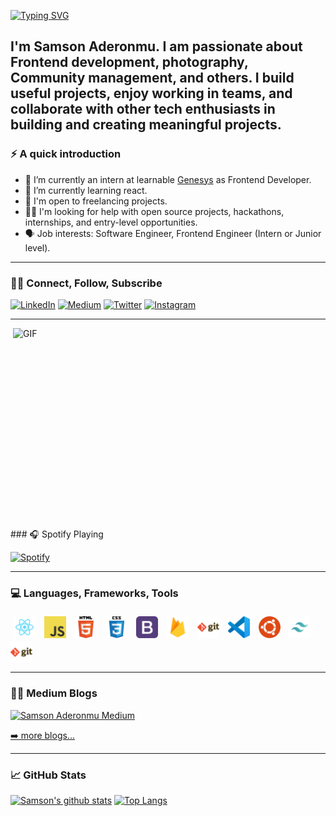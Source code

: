 [![Typing SVG](https://readme-typing-svg.herokuapp.com?font=Fira+Code&pause=1000&width=435&lines=Hi+there!+Welcome+%F0%9F%91%8B%F0%9F%8F%BB)](https://git.io/typing-svg)

I'm Samson Aderonmu. I am passionate about Frontend development, photography, Community management, and others. I build useful projects, enjoy working in teams, and collaborate with other tech enthusiasts in building and creating meaningful projects.
---

### ⚡️ A quick introduction

- 🔭 I’m currently an intern at learnable [Genesys](https://www.genesystechhub.com/) as Frontend Developer. 
- 🌱 I’m currently learning react. 
- 💼 I'm open to freelancing projects.
- 🤟🏻 I'm looking for help with open source projects, hackathons, internships, and entry-level opportunities. 
- 🗣️ Job interests: Software Engineer, Frontend Engineer (Intern or Junior level). 
---

### 🤝🏻 Connect, Follow, Subscribe

[![LinkedIn](https://img.shields.io/badge/LinkedIn-0077B5?style=for-the-badge&logo=linkedin&logoColor=white)](https://www.linkedin.com/in/samsonaderonmu/)
[![Medium](https://img.shields.io/badge/Medium-333333?style=for-the-badge&logo=medium&logoColor=white)](https://medium.com/@superiorsam)
[![Twitter](https://img.shields.io/badge/Twitter-1DA1F2?style=for-the-badge&logo=twitter&logoColor=white)](https://twitter.com/samsonaderonmu)
[![Instagram](https://img.shields.io/badge/Instagram-E1306C?style=for-the-badge&logo=instagram&logoColor=white)](https://www.instagram.com/super__ior/)

---
 <img align="right" alt="GIF" src="https://github.com/Superior212/Superior212/main/code.gif?raw=true" width="500" height="320" />
### 🎧 Spotify Playing

[![Spotify](https://novatorem.imperial-lord.vercel.app/api/spotify)](https://open.spotify.com/user/imperial-lord)

---

### 💻 Languages, Frameworks, Tools

<p float="left">
<img style="padding:5px;" align="center" alt="ReactJs" width="35px" src="https://raw.githubusercontent.com/github/explore/80688e429a7d4ef2fca1e82350fe8e3517d3494d/topics/react/react.png"/>
<img style="padding:5px;" align="center" alt="JavaScript" width="35px" src="https://raw.githubusercontent.com/github/explore/80688e429a7d4ef2fca1e82350fe8e3517d3494d/topics/javascript/javascript.png">
<img style="padding:5px;" align="center" alt="HTML" width="35px" src="https://raw.githubusercontent.com/github/explore/80688e429a7d4ef2fca1e82350fe8e3517d3494d/topics/html/html.png">
<img style="padding:5px;" align="center" alt="CSS" width="35px" src="https://raw.githubusercontent.com/github/explore/80688e429a7d4ef2fca1e82350fe8e3517d3494d/topics/css/css.png">
<img style="padding:5px;" align="center" alt="BootStrap" width="35px" src="https://raw.githubusercontent.com/github/explore/80688e429a7d4ef2fca1e82350fe8e3517d3494d/topics/bootstrap/bootstrap.png">
<img style="padding:5px;" align="center" alt="Firebase" width="35px" src="https://raw.githubusercontent.com/github/explore/80688e429a7d4ef2fca1e82350fe8e3517d3494d/topics/firebase/firebase.png">
<img style="padding:5px;" align="center" alt="Git" width="35px" src="https://raw.githubusercontent.com/github/explore/80688e429a7d4ef2fca1e82350fe8e3517d3494d/topics/git/git.png">
<img style="padding:5px;" align="center" alt="VS Code" width="35px" src="https://raw.githubusercontent.com/github/explore/80688e429a7d4ef2fca1e82350fe8e3517d3494d/topics/visual-studio-code/visual-studio-code.png">
<img style="padding:5px;" align="center" alt="Ubuntu" width="35px" src="https://raw.githubusercontent.com/github/explore/80688e429a7d4ef2fca1e82350fe8e3517d3494d/topics/ubuntu/ubuntu.png">
 <img style="padding:5px;" align="center" alt="tailwindcss" width="35px" src="https://raw.githubusercontent.com/github/explore/80688e429a7d4ef2fca1e82350fe8e3517d3494d/topics/tailwind/tailwind.png">
 <img tyle="padding:5px;" align="center" alt="Ubuntu" width="35px" src="https://raw.githubusercontent.com/github/explore/80688e429a7d4ef2fca1e82350fe8e3517d3494d/topics/git/git.png">
</p>

---

### ✍🏻 Medium Blogs

[![Samson Aderonmu Medium](https://github-readme-medium.vercel.app/?username=superiorsam&limit=2)](https://medium.com/@superiorsam)

[➡️ more blogs...](https://medium.com/@superiorsam)

---

### 📈 GitHub Stats 

[![Samson's github stats](https://github-readme-stats.vercel.app/api?username=Superior212&count_private=true&show_icons=true&theme=moltack)](https://github.com/anuraghazra/github-readme-stats)
[![Top Langs](https://github-readme-stats.vercel.app/api/top-langs/?username=Superior212&layout=compact&langs_count=10&theme=moltack)](https://github.com/anuraghazra/github-readme-stats)
